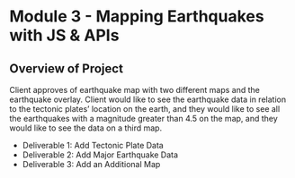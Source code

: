 # Module 3 - Mapping Earthquakes with JS & APIs

## Overview of Project

Client approves of earthquake map with two different maps and the earthquake overlay. Client would like to see the earthquake data in relation to the tectonic plates’ location on the earth, and they would like to see all the earthquakes with a magnitude greater than 4.5 on the map, and they would like to see the data on a third map.

- Deliverable 1: Add Tectonic Plate Data
- Deliverable 2: Add Major Earthquake Data
- Deliverable 3: Add an Additional Map
